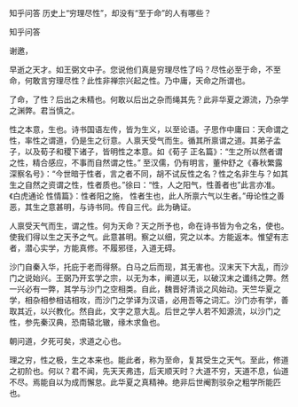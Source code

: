  
 知乎问答 历史上“穷理尽性”，却没有“至于命”的人有哪些？ 
 
 
 
 
 
 知乎问答 
 
 

 

 谢邀，

 早逝之天才。如王弼文中子。您说他们真是穷理尽性了吗？尽性必至于命，不至命，何敢言穷理尽性？此性非禅宗兴起之性。乃中庸，天命之所谓也。

 了命，了性？后出之未精也。何敢以后出之杂而绳其先？此非华夏之源流，乃杂学之渊弊。君当慎之。

 

 性之本意，生也。诗书国语左传，皆为生义，以至论语。子思作中庸曰：天命谓之性，率性之谓道，仍是生之衍意。人禀天受气而生。循其所禀谓之道。其弟子孟子，以及荀子和稷下诸子，皆明性之本意。如《荀子 正名篇》：“生之所以然者谓之性，精合感应，不事而自然谓之性。” 至汉儒，仍有明言，董仲舒之《春秋繁露 深察名号》：“今世暗于性者，言之者不同，胡不试反性之名？性之名非生与？如其生之自然之资谓之性，性者质也。”徐曰：“性，人之阳气，性善者也”此言亦准。《白虎通论 性情篇》：性者阳之施， 性者生也，此人所禀六气以生者。”毋论性之善恶，其生之意甚明，与诗书同。传自三代。此为确证。

 人禀受天气而生，谓之性。何为天命？天之所予也，命在诗书皆为令之名，使也。使我们得以生之天予之气。此意甚明。察之以细，究之以本。方能返本。惟望有志者，潜心实学，方能真修。不履邪径，入道无碍。

 沙门自秦入华，托庇于老而得祭。白马之后而现，其无害也。汉末天下大乱，而沙门之说始兴。王弼乃开玄学之宗，以无为本，阐道以无，以破汉末之谶纬之弊。然一兴必有一弊，其学与沙门之空相类。自此，魏晋好清谈之风始动。天竺华夏之学，相杂相参相诘相攻，而沙门之学译为汉语，必用吾等之词汇。沙门亦有学，善取其近，以兴教化。然自此，文字之意大乱。后世之学人若不知源流，以沙门之性，参先秦汉典，恐南辕北辙，缘木求鱼也。

 

 

 朝问道，夕死可矣，求道之心也。

 理之穷，性之极，生之本来也。能此者，称为至命，复其受生之天气。至此，修道之初阶也。何以？君不闻，先天天弗违，后天顺天时？大道不穷，天道不息，仙道不尽。焉能自以为成而懈怠。此华夏之真精神。绝非后世阉割驳杂之粗学所能匹也。 